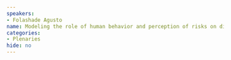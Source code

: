 ```yaml
---
speakers:
- Folashade Agusto
name: Modeling the role of human behavior and perception of risks on disease transmission
categories:
- Plenaries
hide: no
---
```


